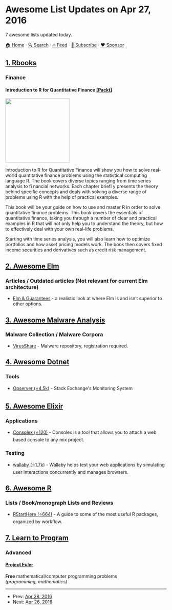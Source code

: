 # Awesome List Updates on Apr 27, 2016

7 awesome lists updated today.

[🏠 Home](/README.md) · [🔍 Search](https://www.trackawesomelist.com/search/) · [🔥 Feed](https://www.trackawesomelist.com/rss.xml) · [📮 Subscribe](https://trackawesomelist.us17.list-manage.com/subscribe?u=d2f0117aa829c83a63ec63c2f&id=36a103854c) · [❤️  Sponsor](https://github.com/sponsors/theowenyoung)



## [1. Rbooks](/content/RomanTsegelskyi/rbooks/README.md)

### Finance

#### Introduction to R for Quantitative Finance [\[Packt\]](https://www.packtpub.com/big-data-and-business-intelligence/introduction-r-quantitative-finance)

<img src="http://ecx.images-amazon.com/images/I/516emfY3voL._SX404_BO1,204,203,200_.jpg" width="200px"/>

Introduction to R for Quantitative Finance will show you how to solve real-world quantitative finance problems using the statistical computing language R. The book covers diverse topics ranging from time series analysis to fi nancial networks. Each chapter briefl y presents the theory behind specific concepts and deals with solving a diverse range of problems using R with the help of practical examples.

This book will be your guide on how to use and master R in order to solve quantitative finance problems. This book covers the essentials of quantitative finance, taking you through a number of clear and practical examples in R that will not only help you to understand the theory, but how to effectively deal with your own real-life problems.

Starting with time series analysis, you will also learn how to optimize portfolios and how asset pricing models work. The book then covers fixed income securities and derivatives such as credit risk management.

## [2. Awesome Elm](/content/sporto/awesome-elm/README.md)

### Articles / Outdated articles (Not relevant for current Elm architecture)

*   [Elm & Guarantees](https://medium.com/@debois/elm-guarantees-92a66679f7bd) - a realistic look at where Elm is and isn’t superior to other options.

## [3. Awesome Malware Analysis](/content/rshipp/awesome-malware-analysis/README.md)

### Malware Collection / Malware Corpora

*   [VirusShare](https://virusshare.com/) - Malware repository, registration
    required.

## [4. Awesome Dotnet](/content/quozd/awesome-dotnet/README.md)

### Tools

*   [Opserver (⭐4.5k)](https://github.com/Opserver/Opserver) - Stack Exchange's Monitoring System

## [5. Awesome Elixir](/content/h4cc/awesome-elixir/README.md)

### Applications

*   [Consolex (⭐120)](https://github.com/sivsushruth/consolex) - Consolex is a tool that allows you to attach a web based console to any mix project.

### Testing

*   [wallaby (⭐1.7k)](https://github.com/keathley/wallaby) - Wallaby helps test your web applications by simulating user interactions concurrently and manages browsers.

## [6. Awesome R](/content/qinwf/awesome-R/README.md)

### Lists / Book/monograph Lists and Reviews

*   [RStartHere (⭐664)](https://github.com/rstudio/RStartHere) - A guide to some of the most useful R packages, organized by workflow.

## [7. Learn to Program](/content/karlhorky/learn-to-program/README.md)

### Advanced

#### [Project Euler](https://projecteuler.net/)

**Free** mathematical/computer programming problems\
*(programming, mathematics)*

---

- Prev: [Apr 28, 2016](/content/2016/04/28/README.md)
- Next: [Apr 26, 2016](/content/2016/04/26/README.md)